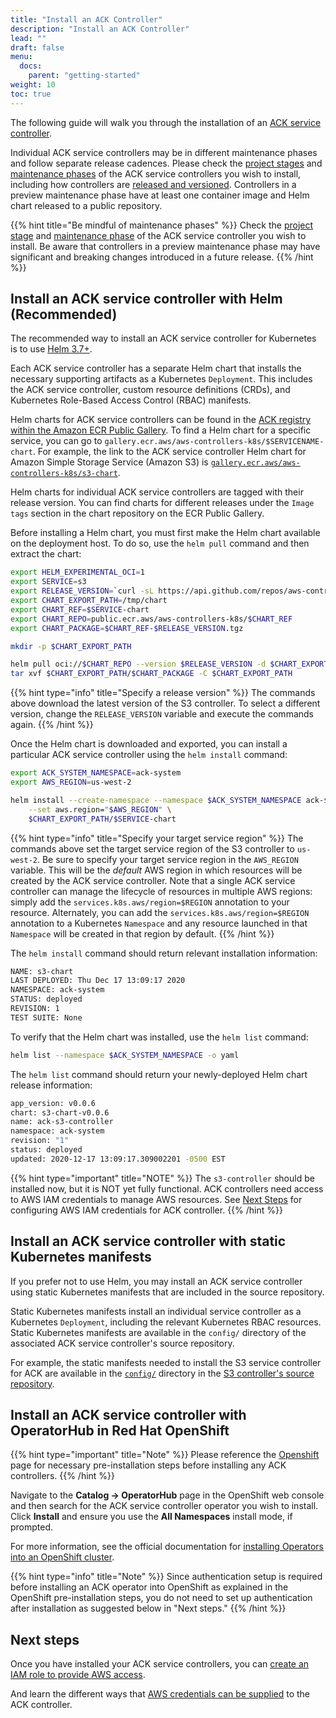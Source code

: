 ```yaml
---
title: "Install an ACK Controller"
description: "Install an ACK Controller"
lead: ""
draft: false
menu:
  docs:
    parent: "getting-started"
weight: 10
toc: true
---
```


The following guide will walk you through the installation of an [ACK service controller][ack-services].

Individual ACK service controllers may be in different maintenance phases and follow separate release cadences. Please check the [project stages][proj-stages] and [maintenance phases][maint-phases] of the ACK service controllers you wish to install, including how controllers are [released and versioned][rel-ver]. Controllers in a preview maintenance phase have at least one container image and Helm chart released to a public repository.

{{% hint title="Be mindful of maintenance phases" %}}
Check the [project stage](../../community/releases/#project-stages) and [maintenance phase](../../community/releases/#maintenance-phases) of the ACK service controller you wish to install. Be aware that controllers in a preview maintenance phase may have significant and breaking changes introduced in a future release.
{{% /hint %}}

[proj-stages]: ../../community/releases/#project-stages
[maint-phases]: ../../community/releases/#maintenance-phases
[ack-services]: ../../community/services/
[rel-ver]: ../../community/releases/#releases-and-versioning

## Install an ACK service controller with Helm (Recommended)

The recommended way to install an ACK service controller for Kubernetes is to use [Helm 3.7+][helm-3-install].

[helm-3-install]: https://helm.sh/docs/intro/install/

Each ACK service controller has a separate Helm chart that installs the necessary supporting artifacts as a Kubernetes `Deployment`. This includes the ACK service controller, custom resource definitions (CRDs), and Kubernetes Role-Based Access Control (RBAC) manifests.

Helm charts for ACK service controllers can be found in the [ACK registry within the Amazon ECR Public Gallery][ack-ecr-gallery]. To find a Helm chart for a specific service, you can go to `gallery.ecr.aws/aws-controllers-k8s/$SERVICENAME-chart`. For example, the link to the ACK service controller Helm chart for Amazon Simple Storage Service (Amazon S3) is [`gallery.ecr.aws/aws-controllers-k8s/s3-chart`][s3-ecr-chart].

Helm charts for individual ACK service controllers are tagged with their release version. You can find charts for different releases under the `Image tags` section in the chart repository on the ECR Public Gallery.

[ack-ecr-gallery]: https://gallery.ecr.aws/aws-controllers-k8s
[s3-ecr-chart]: https://gallery.ecr.aws/aws-controllers-k8s/s3-chart

Before installing a Helm chart, you must first make the Helm chart available on the deployment host. To do so, use the `helm pull` command and then extract the chart:

```bash
export HELM_EXPERIMENTAL_OCI=1
export SERVICE=s3
export RELEASE_VERSION=`curl -sL https://api.github.com/repos/aws-controllers-k8s/${SERVICE}-controller/releases/latest | grep '"tag_name":' | cut -d'"' -f4`
export CHART_EXPORT_PATH=/tmp/chart
export CHART_REF=$SERVICE-chart
export CHART_REPO=public.ecr.aws/aws-controllers-k8s/$CHART_REF
export CHART_PACKAGE=$CHART_REF-$RELEASE_VERSION.tgz

mkdir -p $CHART_EXPORT_PATH

helm pull oci://$CHART_REPO --version $RELEASE_VERSION -d $CHART_EXPORT_PATH
tar xvf $CHART_EXPORT_PATH/$CHART_PACKAGE -C $CHART_EXPORT_PATH
```

{{% hint type="info" title="Specify a release version" %}}
The commands above download the latest version of the S3 controller. To select a
different version, change the `RELEASE_VERSION` variable and execute the commands again.
{{% /hint %}}

Once the Helm chart is downloaded and exported, you can install a particular ACK service controller using the `helm install` command:

```bash
export ACK_SYSTEM_NAMESPACE=ack-system
export AWS_REGION=us-west-2

helm install --create-namespace --namespace $ACK_SYSTEM_NAMESPACE ack-$SERVICE-controller \
    --set aws.region="$AWS_REGION" \
    $CHART_EXPORT_PATH/$SERVICE-chart
```

{{% hint type="info" title="Specify your target service region" %}}
The commands above set the target service region of the S3 controller to `us-west-2`. Be sure to specify your target service region in the `AWS_REGION` variable. This will be the *default* AWS region in which resources will be created by the ACK service controller. Note that a single ACK service controller can manage the lifecycle of resources in multiple AWS regions: simply add the `services.k8s.aws/region=$REGION` annotation to your resource. Alternately, you can add the `services.k8s.aws/region=$REGION` annotation to a Kubernetes `Namespace` and any resource launched in that `Namespace` will be created in that region by default.
{{% /hint %}}

The `helm install` command should return relevant installation information:

```bash
NAME: s3-chart
LAST DEPLOYED: Thu Dec 17 13:09:17 2020
NAMESPACE: ack-system
STATUS: deployed
REVISION: 1
TEST SUITE: None
```

To verify that the Helm chart was installed, use the `helm list` command:

```bash
helm list --namespace $ACK_SYSTEM_NAMESPACE -o yaml
```

The `helm list` command should return your newly-deployed Helm chart release information:

```bash
app_version: v0.0.6
chart: s3-chart-v0.0.6
name: ack-s3-controller
namespace: ack-system
revision: "1"
status: deployed
updated: 2020-12-17 13:09:17.309002201 -0500 EST
```

{{% hint type="important" title="NOTE" %}}
The `s3-controller` should be installed now, but it is NOT yet fully functional.
ACK controllers need access to AWS IAM credentials to manage AWS resources.
See [Next Steps](#Next-steps) for configuring AWS IAM credentials for ACK controller.
{{% /hint %}}

## Install an ACK service controller with static Kubernetes manifests

If you prefer not to use Helm, you may install an ACK service controller using static Kubernetes manifests that are included in the source repository.

Static Kubernetes manifests install an individual service controller as a Kubernetes `Deployment`, including the relevant Kubernetes RBAC resources. Static Kubernetes manifests are available in the `config/` directory of the associated ACK service controller's source repository.

For example, the static manifests needed to install the S3 service controller for ACK are available in the [`config/`][s3-config-dir] directory in the [S3 controller's source repository][s3-repo].

[s3-config-dir]: https://github.com/aws-controllers-k8s/s3-controller/tree/main/config
[s3-repo]: https://github.com/aws-controllers-k8s/s3-controller


## Install an ACK service controller with OperatorHub in Red Hat OpenShift

{{% hint type="important" title="Note" %}}
Please reference the [Openshift](../openshift) page for necessary pre-installation steps before installing any ACK controllers.
{{% /hint %}}

Navigate to the __Catalog -> OperatorHub__ page in the OpenShift web console and then search for the ACK service controller operator you wish to install. Click __Install__ and ensure you use the __All Namespaces__ install mode, if prompted.

For more information, see the official documentation for [installing Operators into an OpenShift cluster](https://docs.openshift.com/container-platform/4.9/operators/user/olm-installing-operators-in-namespace.html).

{{% hint type="info" title="Note" %}}
Since authentication setup is required before installing an ACK operator into OpenShift as explained in the OpenShift pre-installation steps, you do not need to set up authentication after installation as suggested below in "Next steps."
{{% /hint %}}

## Next steps

Once you have installed your ACK service controllers, you can
[create an IAM role to provide AWS access][irsa].

And learn the different ways that
[AWS credentials can be supplied][authentication] to the ACK controller.

[irsa]: ../irsa/
[authentication]: ../authentication/
